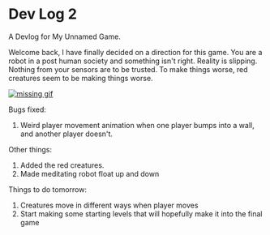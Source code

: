 <!-- 2021-06-07- -->

# Dev Log 2

A Devlog for My Unnamed Game.

Welcome back, I have finally decided on a direction for this game. You are a robot in a post human society and something isn't right. Reality is slipping. Nothing from your sensors are to be trusted. To make things worse, red creatures seem to be making things worse.

[![missing gif](/assets/gifs/devlog/space_0.gif)](/assets/gifs/devlog/space_0.gif)

Bugs fixed:

1. Weird player movement animation when one player bumps into a wall, and another player doesn't.

Other things:

1. Added the red creatures.
1. Made meditating robot float up and down

Things to do tomorrow:

1. Creatures move in different ways when player moves
1. Start making some starting levels that will hopefully make it into the final game
